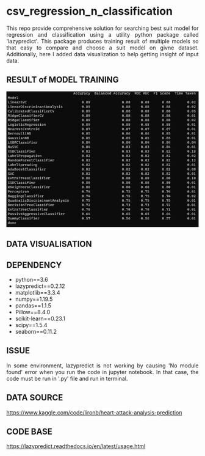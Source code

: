 # csv_regression_n_classification
<p align="justify"> This repo provide comprehensive solution for searching best suit model for regression and classification using a utility python package called 'lazypredict'. This package produces training result of multiple models so that easy to compare and choose a suit model on givne dataset. Additionally, here I added data visualization to help getting insight of input data. </p>

## RESULT of MODEL TRAINING
![picture](screenshots/model_train_result.png)

## DATA VISUALISATION


## DEPENDENCY
* python==3.6
* lazypredict==0.2.12
* matplotlib==3.3.4
* numpy==1.19.5
* pandas==1.1.5
* Pillow==8.4.0
* scikit-learn==0.23.1
* scipy==1.5.4
* seaborn==0.11.2

## ISSUE
<p align="justify"> In some environment, lazypredict is not working by causing 'No module found' error when you run the code in jupyter notebook. In that case, the code must be run in '.py' file and run in terminal. </p>

## DATA SOURCE
https://www.kaggle.com/code/lironb/heart-attack-analysis-prediction

## CODE BASE
https://lazypredict.readthedocs.io/en/latest/usage.html
